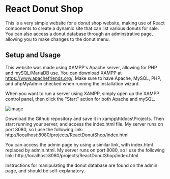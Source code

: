 # React Donut Shop

This is a very simple website for a donut shop website, making use of React components to create a dynamic site that can list various donuts for sale. You can also access a donut database through an adminstrative page, allowing you to make changes to the donut menu.

## Setup and Usage

This website was made using XAMPP's Apache server, allowing for PHP and mySQL/MariaDB use. You can download XAMPP at https://www.apachefriends.org/. Make sure to have Apache, MySQL, PHP, and phpMyAdmin checked when  running the installation wizard.

When you want to run a server using XAMPP, simply open up the XAMPP control panel, then click the "Start" action for both Apache and mySQL.

![image](https://github.com/SaadHaiderGit/ReactDonutShop/assets/118562950/67f6a11f-82df-41e3-a466-6bb0567af056)

Download the Github repository and save it in xampp\htdocs\Projects. Then start running your server, and access the index.html file. My server runs on port 8080, so I use the following link: http://localhost:8080/projects/ReactDonutShop/index.html

You can access the admin page by using a similar link, with index.html replaced by admin.html. My server runs on port 8080, so I use the following link: http://localhost:8080/projects/ReactDonutShop/index.html

Instructions for manipulating the donut database are found on the admin page, and should be self-explanatory.
